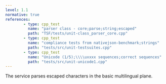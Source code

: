 ```yaml
---
level: 1.1
normative: true
references:
        - type: cpp_test
          name: "parser class - core;parse;string;escaped"
          path: "TSF/tests/unit-class_parser_core.cpp"
        - type: cpp_test
          name: "compliance tests from nativejson-benchmark;strings"
          path: "tests/src/unit-testsuites.cpp"
        - type: cpp_test
          name: "Unicode (1/5);\\\\uxxxx sequences;correct sequences"
          path: "tests/src/unit-unicode1.cpp"
---
```


The service parses escaped characters in the basic multilingual plane.